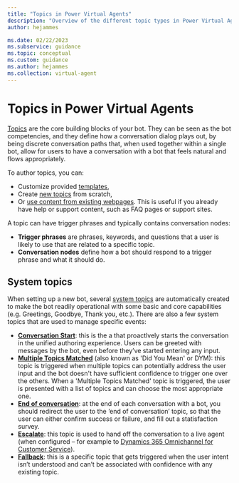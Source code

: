 ```yaml
---
title: "Topics in Power Virtual Agents"
description: "Overview of the different topic types in Power Virtual Agents"
author: hejammes

ms.date: 02/22/2023
ms.subservice: guidance
ms.topic: conceptual
ms.custom: guidance
ms.author: hejammes
ms.collection: virtual-agent
---
```


# Topics in Power Virtual Agents

[Topics](/power-virtual-agents/authoring-fundamentals) are the core building blocks of your bot. They can be seen as the bot competencies, and they define how a conversation dialog plays out, by being discrete conversation paths that, when used together within a single bot, allow for users to have a conversation with a bot that feels natural and flows appropriately. 

To author topics, you can:
- Customize provided [templates](/power-virtual-agents/authoring-template-topics), 
- Create [new topics](/power-virtual-agents/authoring-create-edit-topics) from scratch, 
- Or [use content from existing webpages](/power-virtual-agents/advanced-create-topics-from-web). This is useful if you already have help or support content, such as FAQ pages or support sites.

A topic can have trigger phrases and typically contains conversation nodes:
- **Trigger phrases** are phrases, keywords, and questions that a user is likely to use that are related to a specific topic. 
- **Conversation nodes** define how a bot should respond to a trigger phrase and what it should do.

## System topics

When setting up a new bot, several [system topics](/power-virtual-agents/preview/authoring-system-topics) are automatically created to  make the bot readily operational with some basic and core capabilities (e.g. Greetings, Goodbye, Thank you, etc.).
There are also a few system topics that are used to manage specific events:
- **[Conversation Start](/power-virtual-agents/preview/authoring-system-topics#conversation-start)**: this is the a that proactlvely starts the conversation in the unified authoring experience. Users can be greeted with messages by the bot, even before they’ve started entering any input.
- **[Multiple Topics Matched](/power-virtual-agents/preview/authoring-system-topics#multiple-topics-matched)** (also known as 'Did You Mean' or DYM): this topic is triggered when multiple topics can potentially address the user input and the bot doesn't have sufficient confidence to trigger one over the others. When a 'Multiple Topics Matched' topic is triggered, the user is presented with a list of topics and can choose the most appropriate one.
- **[End of conversation](/power-virtual-agents/preview/authoring-system-topics#end-of-conversation)**: at the end of each conversation with a bot, you should redirect the user to the ‘end of conversation’ topic, so that the user can either confirm success or failure, and fill out a statisfaction survey.
- **[Escalate](/power-virtual-agents/preview/authoring-system-topics#escalate)**: this topic is used to hand off the conversation to a live agent (when configured – for example to [Dynamics 365 Omnichannel for Customer Service](/power-virtual-agents/configuration-hand-off-omnichannel)).
- **[Fallback](/power-virtual-agents/preview/authoring-system-topics#fallback)**: this is a specific topic that gets triggered when the user intent isn’t understood and can’t be associated with confidence with any existing topic.